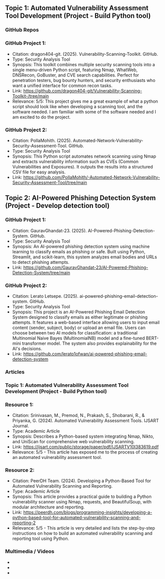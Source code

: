 ## Topic 1: Automated Vulnerability Assessment Tool Development (Project - Build Python tool) 
### GitHub Repos
### GitHub Project 1:  
- Citation: dragon404-git. (2025). Vulnerability-Scanning-Toolkit. GitHub. 
- Type: Security Analysis Tool 
- Synopsis: This toolkit combines multiple security scanning tools into a single menu-driven Python script, featuring Nmap, WhatWeb, DNSRecon, GoBuster, and CVE search capabilities. Perfect for penetration testers, bug bounty hunters, and security enthusiasts who want a unified interface for common recon tasks. 
- Link: https://github.com/dragon404-git/Vulnerability-Scanning-Toolkit-/tree/main 
- Relevance: 5/5: This project gives me a great example of what a python script should look like when developing a scanning tool, and the software needed. I am familiar with some of the software needed and I am excited to do the project. 

### GitHub Project 2:  
- Citation: PollaMohith. (2025). Automated-Network-Vulnerability-Security-Assessment-Tool. GitHub. 
- Type: Security Analysis Tool 
- Synopsis: This Python script automates network scanning using Nmap and extracts vulnerability information such as CVEs (Common Vulnerabilities and Exposures). It outputs the results into a structured CSV file for easy analysis. 
- Link: https://github.com/PollaMohith/-Automated-Network-Vulnerability-Security-Assessment-Tool/tree/main
  
## Topic 2: AI-Powered Phishing Detection System (Project - Develop detection tool)
### GitHub Project 1:  
- Citation: GauravGhandat-23. (2025). AI-Powered-Phishing-Detection-System. GitHub. 
- Type: Security Analysis Tool 
- Synopsis: An AI-powered phishing detection system using machine learning to classify emails as phishing or safe. Built using Python, Streamlit, and scikit-learn, this system analyzes email bodies and URLs to detect phishing attempts. 
- Link: https://github.com/GauravGhandat-23/AI-Powered-Phishing-Detection-System/tree/main
### GitHub Project 2:  
- Citation: Lerato Letsepe. (2025). ai-powered-phishing-email-detection-system. GitHub. 
- Type: Security Analysis Tool 
- Synopsis: This project is an AI-Powered Phishing Email Detection System designed to classify emails as either legitimate or phishing attempts. It features a web-based interface allowing users to input email content (sender, subject, body) or upload an email file. Users can choose between two AI models for classification: a traditional Multinomial Naive Bayes (MultinomialNB) model and a fine-tuned BERT-mini transformer model. The system also provides explainability for the AI's decisions. 
- Link: https://github.com/lerato1ofwan/ai-powered-phishing-email-detection-system 
### Articles
### Topic 1: Automated Vulnerability Assessment Tool Development (Project - Build Python tool) 
### Resource 1: 
- Citation: Srinivasan, M., Premod, N., Prakash, S., Shobarani, R., & Priyanka, G. (2024). Automated Vulnerability Assessment Tools. IJSART Journal. 
- Type: Academic Article 
- Synopsis: Describes a Python-based system integrating Nmap, Nikto, and UniScan for comprehensive web vulnerability scanning. 
- Link: https://ijsart.com/public/storage/paper/pdf/IJSARTV10I383619.pdf 
- Relevance: 5/5 - This article has exposed me to the process of creating an automated vulnerability assessment tool. 

### Resource 2:  
- Citation: PeerDH Team. (2024). Developing a Python-Based Tool for Automated Vulnerability Scanning and Reporting.  
- Type: Academic Article  
- Synopsis: This article provides a practical guide to building a Python vulnerability scanner using Nmap, requests, and BeautifulSoup, with modular architecture and reporting.  
- Link: https://peerdh.com/blogs/programming-insights/developing-a-python-based-tool-for-automated-vulnerability-scanning-and-reporting-2 
- Relevance: 5/5 - This article is very detailed and lists the step-by-step instructions on how to build an automated vulnerability scanning and reporting tool using Python.

### Multimedia / Videos
-
-
-
